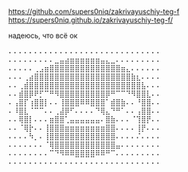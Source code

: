 https://github.com/supers0niq/zakrivayuschiy-teg-f
https://supers0niq.github.io/zakrivayuschiy-teg-f/

надеюсь, что всё ок




⠄⠄⠄⠄⠄⠄⠄⠄⠄⠄⠄⠄⠄⠄⠄⠄⠄⠄⠄⠄⠄⠄⠄⠄⠄⠄⠄⠄⠄⠄ 
⠄⠄⠄⠄⠄⠄⠄⠄⠄⣀⣤⣴⣶⣶⣶⣶⣶⣶⣤⣄⣀⠄⠄⠄⠄⠄⠄⠄⠄⠄ 
⠄⠄⠄⠄⠄⢀⣠⣶⣿⣿⣿⣿⣿⣿⣿⣿⣿⣿⣿⣿⣿⣿⣶⣄⠄⠄⠄⠄⠄⠄ 
⠄⠄⠄⢀⣴⣿⣿⣿⣿⣿⣿⣿⣿⣿⣿⣿⣿⣿⣿⣿⣿⣿⣿⣿⣷⣆⠄⠄⠄⠄ 
⠄⠄⢀⣾⣿⣿⣿⣿⣿⣿⣿⣿⣿⣿⣿⣿⣿⣿⣿⣿⣿⣿⣿⣿⣿⣿⣧⠄⠄⠄ 
⠄⠄⣾⣿⡿⠟⡋⠉⠛⠻⣿⣿⣿⣿⣿⣿⣿⣿⣿⡿⠛⠉⠉⠙⠻⣿⣿⣇⠄⠄ 
⠄⢠⣿⡏⢰⣿⣿⡇⠄⠄⢸⣿⣿⣿⠿⠿⣿⣿⣿⠁⣾⣿⣷⠄⠄⠘⣿⣿⠄⠄ 
⠄⠸⣿⣇⠈⠉⠉⠄⠄⢀⣼⡿⠋⠄⠄⠄⠄⠙⢿⣄⠙⠛⠁⠄⠄⢠⣿⣿⠄⠄ 
⠄⠄⢿⣿⡇⠄⠄⠄⣶⣿⣿⢁⣤⣤⣤⣤⣤⣤⠄⣿⣷⠄⠄⠄⠈⢹⣿⡟⠄⠄ 
⠄⠄⠈⢿⡗⠄⠄⢸⣿⣿⣿⣶⣶⣶⣶⣶⣶⣶⣶⣿⣿⠄⠄⠄⠄⢸⡟⠄⠄⠄ 
⠄⠄⠄⠄⠳⡀⠄⢸⣿⣿⣿⣿⣿⣿⣿⣿⣿⣿⣿⣿⣿⠄⠄⠄⠄⠌⠄⠄⠄⠄ 
⠄⠄⠄⠄⠄⠄⠄⠈⢿⣿⣿⣿⣿⣿⣿⣿⣿⣿⣿⣿⣿⣤⠄⠄⠄⠄⠄⠄⠄⠄ 
⠄⠄⠄⠄⠄⠄⠄⠄⠉⠙⠻⠿⠿⣿⣿⣿⣿⠿⠿⠛⠉⠄⠄⠄⠄⠄⠄⠄⠄⠄ 
⠄⠄⠄⠄⠄⠄⠄⠄⠄⠄⠄⠄⠄⠄⠄⠄⠄⠄⠄⠄⠄⠄⠄⠄⠄⠄⠄⠄⠄⠄